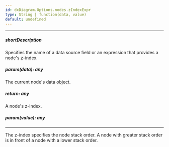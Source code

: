 ```yaml
---
id: dxDiagram.Options.nodes.zIndexExpr
type: String | function(data, value)
default: undefined
---
```

---
##### shortDescription
Specifies the name of a data source field or an expression that provides a node's z-index.

##### param(data): any
The current node's data object.

##### return: any
A node's z-index.

##### param(value): any
<!-- Description goes here -->

---
The z-index specifies the node stack order. A node with greater stack order is in front of a node with a lower stack order.